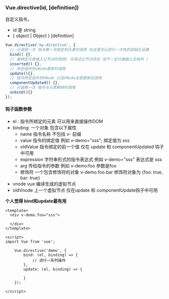 ### Vue.directive(id, [definition])

自定义指令。

* id 是 string
* { object | Object } [definition]

```javascript
Vue.directive('my-directive', {
  // 只调用一次 指令第一次绑定到元素时调用 在这里可以进行一次性的初始化设置
  bind() {},
  // 被绑定元素插入父节点时调用( 仅保证父节点存在 但不一定已被插入文档中 )
  inserted() {},
  // 所在组件的vNode更新时调用
  update(){},
  // 指令所在组件的VNode 以及VNode全部更新后调用
  componentUpdated() {},
  // 只调用一次 指令与元素解绑时调用
  unbind(){}
});
```



#### 钩子函数参数

* el : 指令所绑定的元素 可以用来直接操作DOM
* binding: 一个对象 包含以下属性
  * name 指令名称 不包括 v- 前缀
  * value 指令的绑定值 例如 v-demo="sss"; 绑定值为 sss
  * oldValue 指令绑定的前一个值 仅在 update 和 componentUpdated 钩子中可用
  * expression 字符串形式的指令表达式 例如 v-demo="sss" 表达式是 sss
  * arg 传给指令的参数 例如 v-demo:foo 参数是foo
  * 修饰符 一个包含修饰符的对象 v-demo.foo.bar 修饰符对象为 {foo: true, bar: true}
* vnode vue 编译生成的虚拟节点 
* oldVnode 上一个虚拟节点 仅在update 和 componentUpdate钩子中可用

**个人觉得 bind和update最有用**

```vue
<template>
  <div v-demo.foo="sss">
      
  </div>
</template>

<script>
import Vue from 'vue';
    
    Vue.directive('demo', {
        bind: (el, binding) => {
            // 进行一系列操作
        },
        update: (el, binding) => {
            
        }
    });
    
</script>
```








